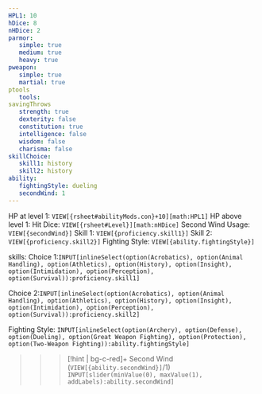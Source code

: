 ```yaml
---
HPL1: 10
hDice: 8
nHDice: 2
parmor:
   simple: true
   medium: true
   heavy: true
pweapon:
   simple: true
   martial: true
ptools
   tools:
savingThrows
   strength: true
   dexterity: false
   constitution: true
   intelligence: false
   wisdom: false
   charisma: false
skillChoice:
   skill1: history
   skill2: history
ability:
   fightingStyle: dueling
   secondWind: 1
---
```


HP at level 1: `VIEW[{rsheet#abilityMods.con}+10][math:HPL1]`
HP above level 1: 
Hit Dice: `VIEW[{rsheet#Level}][math:nHDice]`
Second Wind Usage: `VIEW[{secondWind}]`
Skill 1: `VIEW[{proficiency.skill1}]`
Skill 2: `VIEW[{proficiency.skill2}]`
Fighting Style: `VIEW[{ability.fightingStyle}]`

skills:
Choice 1:`INPUT[inlineSelect(option(Acrobatics), option(Animal Handling), option(Athletics), option(History), option(Insight), option(Intimidation), option(Perception), option(Survival)):proficiency.skill1]`

Choice 2:`INPUT[inlineSelect(option(Acrobatics), option(Animal Handling), option(Athletics), option(History), option(Insight), option(Intimidation), option(Perception), option(Survival)):proficiency.skill2]`

Fighting Style: `INPUT[inlineSelect(option(Archery), option(Defense), option(Dueling), option(Great Weapon Fighting), option(Protection), option(Two-Weapon Fighting)):ability.fightingStyle]`


>>> [!hint | bg-c-red]+ Second Wind (`VIEW[{ability.secondWind}]`/1) `INPUT[slider(minValue(0), maxValue(1), addLabels):ability.secondWind]`




